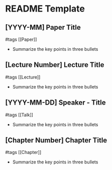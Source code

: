 # README Template

## [YYYY-MM] Paper Title

#tags
[[Paper]]
- Summarize the key points in three bullets

## [Lecture Number] Lecture Title

#tags
[[Lecture]]
- Summarize the key points in three bullets

## [YYYY-MM-DD] Speaker - Title

#tags
[[Talk]]
- Summarize the key points in three bullets

## [Chapter Number] Chapter Title

#tags
[[Chapter]]
- Summarize the key points in three bullets
